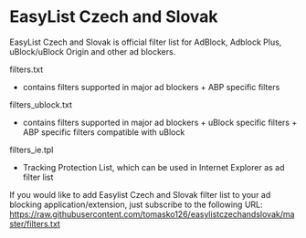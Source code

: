 EasyList Czech and Slovak
======================

EasyList Czech and Slovak is official filter list for AdBlock, Adblock Plus, uBlock/uBlock Origin and other ad blockers.

filters.txt
 - contains filters supported in major ad blockers + ABP specific filters

filters_ublock.txt
 - contains filters supported in major ad blockers + uBlock specific filters + ABP specific filters compatible with uBlock

filters_ie.tpl
 - Tracking Protection List, which can be used in Internet Explorer as ad filter list

If you would like to add Easylist Czech and Slovak filter list to your ad blocking application/extension,
just subscribe to the following URL:
https://raw.githubusercontent.com/tomasko126/easylistczechandslovak/master/filters.txt
